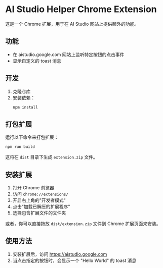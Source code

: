 # AI Studio Helper Chrome Extension

这是一个 Chrome 扩展，用于在 AI Studio 网站上提供额外的功能。

## 功能

- 在 aistudio.google.com 网站上监听特定按钮的点击事件
- 显示自定义的 toast 消息

## 开发

1. 克隆仓库
2. 安装依赖：
   ```bash
   npm install
   ```

## 打包扩展

运行以下命令来打包扩展：

```bash
npm run build
```

这将在 `dist` 目录下生成 `extension.zip` 文件。

## 安装扩展

1. 打开 Chrome 浏览器
2. 访问 `chrome://extensions/`
3. 开启右上角的"开发者模式"
4. 点击"加载已解压的扩展程序"
5. 选择包含扩展文件的文件夹

或者，你可以直接拖放 `dist/extension.zip` 文件到 Chrome 扩展页面来安装。

## 使用方法

1. 安装扩展后，访问 https://aistudio.google.com
2. 当点击指定的按钮时，会显示一个 "Hello World" 的 toast 消息 